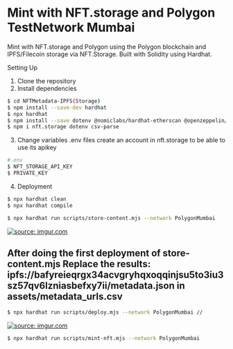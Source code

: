  # Mint with NFT.storage and Polygon TestNetwork Mumbai  

Mint with NFT.storage and Polygon using the Polygon blockchain and IPFS/Filecoin storage via NFT.Storage. Built with Solidity using Hardhat.

 Setting Up

1. Clone the repository
2. Install dependencies

```bash
$ cd NFTMetadata-IPFS(Storage)
$ npm install --save-dev hardhat
$ npx hardhat
$ npm install --save dotenv @nomiclabs/hardhat-etherscan @openzeppelin/contracts @nomicfoundation/hardhat-chai-matchers @nomicfoundation/hardhat-toolbox @nomiclabs/hardhat-ethers
$ npm i nft.storage dotenv csv-parse
```
3. Change variables .env files create an account in nft.storage to be able to use its apikey
```bash
#.env
$ NFT_STORAGE_API_KEY
$ PRIVATE_KEY
```

4. Deployment
```bash
$ npx hardhat clean
$ npx hardhat compile
```
```bash
$ npx hardhat run scripts/store-content.mjs --network PolygonMumbai
```
<a href="https://imgur.com/t8BSlNR"><img src="https://i.imgur.com/t8BSlNR.gif" title="source: imgur.com" /></a>

## After doing the first deployment of store-content.mjs Replace the results: ipfs://bafyreieqrgx34acvgryhqxoqqinjsu5to3iu3sz57qv6lzniasbefxy7ii/metadata.json  in  assets/metadata_urls.csv


```bash
$ npx hardhat run scripts/deploy.mjs --network PolygonMumbai //
```
<a href="https://imgur.com/VGQxUDt"><img src="https://i.imgur.com/VGQxUDt.gif" title="source: imgur.com" /></a>

```bash
$ npx hardhat run scripts/mint-nft.mjs --network PolygonMumbai
```









